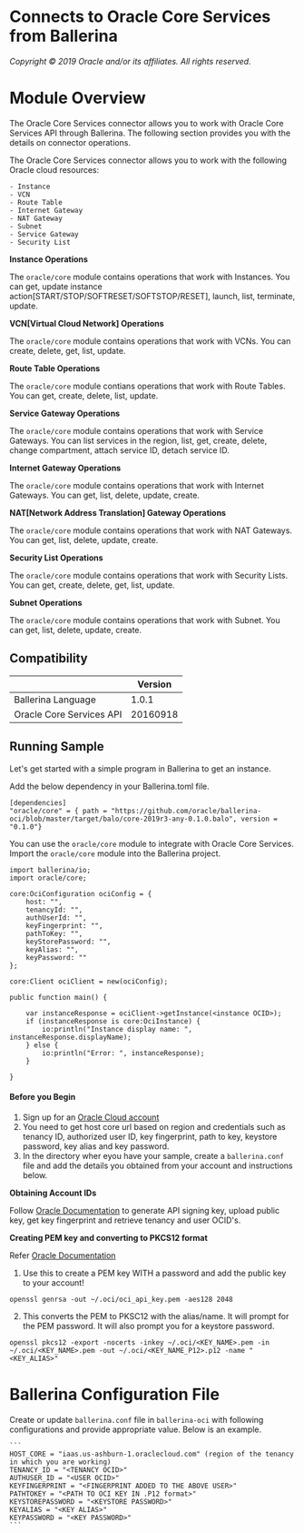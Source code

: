 # Connects to Oracle Core Services from Ballerina

*Copyright © 2019 Oracle and/or its affiliates. All rights reserved.*

# Module Overview

The Oracle Core Services connector allows you to work with Oracle Core Services API through Ballerina. The following section provides you with the details on connector operations.

The Oracle Core Services connector allows you to work with the following Oracle cloud resources:
```
- Instance
- VCN
- Route Table
- Internet Gateway
- NAT Gateway
- Subnet
- Service Gateway
- Security List
```

**Instance Operations**

The `oracle/core` module contains operations that work with Instances. You can get, update instance action[START/STOP/SOFTRESET/SOFTSTOP/RESET], launch, list, terminate, update.

**VCN[Virtual Cloud Network] Operations**

The `oracle/core` module contains operations that work with VCNs. You can create, delete, get, list, update.

**Route Table Operations**

The `oracle/core` module contians operations that work with Route Tables. You can get, create, delete, list, update.

**Service Gateway Operations**

The `oracle/core` module contains operations that work with Service Gateways. You can list services in the region, list, get, create, delete, change compartment, attach service ID, detach service ID.

**Internet Gateway Operations**

The `oracle/core` module contains operations that work with Internet Gateways. You can get, list, delete, update, create.

**NAT[Network Address Translation] Gateway Operations**

The `oracle/core` module contains operations that work with NAT Gateways. You can get, list, delete, update, create.

**Security List Operations**

The `oracle/core` module contains operations that work with Security Lists. You can get, create, delete, get, list, update.

**Subnet Operations**

The `oracle/core` module contains operations that work with Subnet. You can get, list, delete, update, create.

## Compatibility

<table>
<thead>
	<tr>
		<th></th>
		<th>Version</th>
	</tr>
</thead>
<tbody>
	<tr>
		<td>Ballerina Language</td>
		<td>1.0.1 </td>
	</tr>
	<tr>
		<td>Oracle Core Services API</td>
		<td>20160918</td>
	</tr>
</tbody>
</table>

## Running Sample

Let's get started with a simple program in Ballerina to get an instance.

Add the below dependency in your Ballerina.toml file.

```
[dependencies]
"oracle/core" = { path = "https://github.com/oracle/ballerina-oci/blob/master/target/balo/core-2019r3-any-0.1.0.balo", version = "0.1.0"}
```

You can use the `oracle/core` module to integrate with Oracle Core Services. Import the `oracle/core` module into the Ballerina project.

```ballerina
import ballerina/io;
import oracle/core;

core:OciConfiguration ociConfig = {
    host: "",
    tenancyId: "",
    authUserId: "",
    keyFingerprint: "",
    pathToKey: "",
    keyStorePassword: "",
    keyAlias: "",
    keyPassword: ""
};
   
core:Client ociClient = new(ociConfig);

public function main() {

    var instanceResponse = ociClient->getInstance(<instance OCID>);
    if (instanceResponse is core:OciInstance) {
        io:println("Instance display name: ", instanceResponse.displayName);
    } else {
        io:println("Error: ", instanceResponse);
    }
    
}
```

#### Before you Begin

1. Sign up for an [Oracle Cloud account](https://myservices.us.oraclecloud.com/mycloud/signup?sourceType=_ref_coc-asset-opcSignIn&language=en)
2. You need to get host core url based on region and credentials such as tenancy ID, authorized user ID, key fingerprint, path to key, keystore password, key alias and key password.
3. In the directory wher eyou have your sample, create a `ballerina.conf` file and add the details you obtained from your account and instructions below.

**Obtaining Account IDs**

Follow [Oracle Documentation](https://docs.cloud.oracle.com/iaas/Content/API/Concepts/apisigningkey.htm) to generate API signing key, upload public key, get key fingerprint and retrieve tenancy and user OCID's. 

**Creating PEM key and converting to PKCS12 format**

Refer [Oracle Documentation](https://docs.cloud.oracle.com/iaas/Content/API/Concepts/apisigningkey.htm#How3)

1. Use this to create a PEM key WITH a password and add the public key to your account!

```openssl genrsa -out ~/.oci/oci_api_key.pem -aes128 2048```


2. This converts the PEM to PKSC12 with the alias/name. It will prompt for the PEM password. It will also prompt you for a keystore password.

```openssl pkcs12 -export -nocerts -inkey ~/.oci/<KEY_NAME>.pem -in ~/.oci/<KEY_NAME>.pem -out ~/.oci/<KEY_NAME_P12>.p12 -name "<KEY_ALIAS>"```

# Ballerina Configuration File
Create or update `ballerina.conf` file in `ballerina-oci` with following configurations and provide appropriate value. Below is an example.

    ```
    HOST_CORE = "iaas.us-ashburn-1.oraclecloud.com" (region of the tenancy in which you are working)
    TENANCY_ID = "<TENANCY OCID>"
    AUTHUSER_ID = "<USER OCID>"
    KEYFINGERPRINT = "<FINGERPRINT ADDED TO THE ABOVE USER>"
    PATHTOKEY = "<PATH TO OCI KEY IN .P12 format>"
    KEYSTOREPASSWORD = "<KEYSTORE PASSWORD>"
    KEYALIAS = "<KEY ALIAS>"
    KEYPASSWORD = "<KEY PASSWORD>"
    ```
